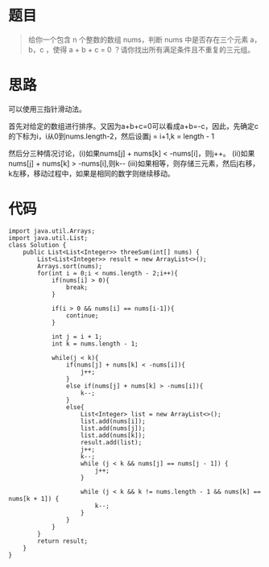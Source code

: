 # 题目
>给你一个包含 n 个整数的数组 nums，判断 nums 中是否存在三个元素 a，b，c ，使得 a + b + c = 0 ？请你找出所有满足条件且不重复的三元组。
# 思路
可以使用三指针滑动法。

首先对给定的数组进行排序。又因为a+b+c=0可以看成a+b=-c，因此，先确定c的下标为i，i从0到nums.length-2，然后设置j = i+1,k = length - 1

然后分三种情况讨论，(i)如果nums[j] + nums[k] < -nums[i]，则j++。 (ii)如果nums[j] + nums[k] > -nums[i],则k-- (iii)如果相等，则存储三元素，然后j右移，k左移，移动过程中，如果是相同的数字则继续移动。

# 代码
```
import java.util.Arrays;
import java.util.List;
class Solution {
    public List<List<Integer>> threeSum(int[] nums) {
        List<List<Integer>> result = new ArrayList<>();
        Arrays.sort(nums);
        for(int i = 0;i < nums.length - 2;i++){
            if(nums[i] > 0){
                break;
            }

            if(i > 0 && nums[i] == nums[i-1]){
                continue;
            }

            int j = i + 1;
            int k = nums.length - 1;

            while(j < k){
                if(nums[j] + nums[k] < -nums[i]){
                    j++;
                }
                else if(nums[j] + nums[k] > -nums[i]){
                    k--;
                }
                else{
                    List<Integer> list = new ArrayList<>();
                    list.add(nums[i]);
                    list.add(nums[j]);
                    list.add(nums[k]);
                    result.add(list);
                    j++;
                    k--;
                    while (j < k && nums[j] == nums[j - 1]) {
                        j++;
                    }

                    while (j < k && k != nums.length - 1 && nums[k] == nums[k + 1]) {
                        k--;
                    }
                }
            }
        }
        return result;
    }
}
```
